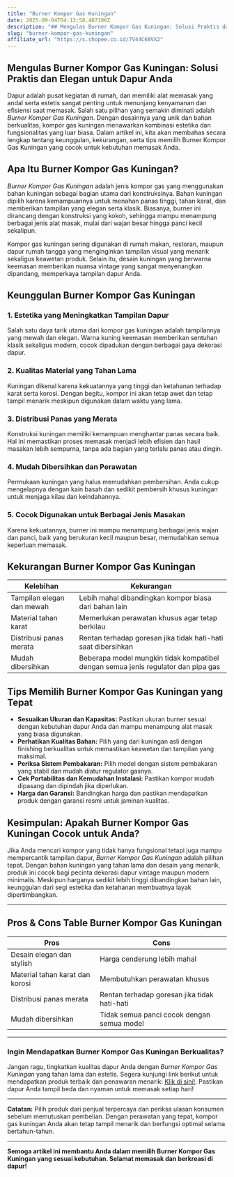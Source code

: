 ```yaml
---
title: "Burner Kompor Gas Kuningan"
date: 2025-09-04T04:13:58.407106Z
description: "## Mengulas Burner Kompor Gas Kuningan: Solusi Praktis dan Elegan untuk Dapur Anda..."
slug: "burner-kompor-gas-kuningan"
affiliate_url: "https://s.shopee.co.id/7V44C68VX2"
---
```

## Mengulas Burner Kompor Gas Kuningan: Solusi Praktis dan Elegan untuk Dapur Anda

Dapur adalah pusat kegiatan di rumah, dan memiliki alat memasak yang andal serta estetis sangat penting untuk menunjang kenyamanan dan efisiensi saat memasak. Salah satu pilihan yang semakin diminati adalah *Burner Kompor Gas Kuningan*. Dengan desainnya yang unik dan bahan berkualitas, kompor gas kuningan menawarkan kombinasi estetika dan fungsionalitas yang luar biasa. Dalam artikel ini, kita akan membahas secara lengkap tentang keunggulan, kekurangan, serta tips memilih Burner Kompor Gas Kuningan yang cocok untuk kebutuhan memasak Anda.

## Apa Itu Burner Kompor Gas Kuningan?

*Burner Kompor Gas Kuningan* adalah jenis kompor gas yang menggunakan bahan kuningan sebagai bagian utama dari konstruksinya. Bahan kuningan dipilih karena kemampuannya untuk menahan panas tinggi, tahan karat, dan memberikan tampilan yang elegan serta klasik. Biasanya, burner ini dirancang dengan konstruksi yang kokoh, sehingga mampu menampung berbagai jenis alat masak, mulai dari wajan besar hingga panci kecil sekalipun.

Kompor gas kuningan sering digunakan di rumah makan, restoran, maupun dapur rumah tangga yang menginginkan tampilan visual yang menarik sekaligus keawetan produk. Selain itu, desain kuningan yang berwarna keemasan memberikan nuansa vintage yang sangat menyenangkan dipandang, memperkaya tampilan dapur Anda.

## Keunggulan Burner Kompor Gas Kuningan

### 1. Estetika yang Meningkatkan Tampilan Dapur
Salah satu daya tarik utama dari kompor gas kuningan adalah tampilannya yang mewah dan elegan. Warna kuning keemasan memberikan sentuhan klasik sekaligus modern, cocok dipadukan dengan berbagai gaya dekorasi dapur.

### 2. Kualitas Material yang Tahan Lama
Kuningan dikenal karena kekuatannya yang tinggi dan ketahanan terhadap karat serta korosi. Dengan begitu, kompor ini akan tetap awet dan tetap tampil menarik meskipun digunakan dalam waktu yang lama.

### 3. Distribusi Panas yang Merata
Konstruksi kuningan memiliki kemampuan menghantar panas secara baik. Hal ini memastikan proses memasak menjadi lebih efisien dan hasil masakan lebih sempurna, tanpa ada bagian yang terlalu panas atau dingin.

### 4. Mudah Dibersihkan dan Perawatan
Permukaan kuningan yang halus memudahkan pembersihan. Anda cukup mengelapnya dengan kain basah dan sedikit pembersih khusus kuningan untuk menjaga kilau dan keindahannya.

### 5. Cocok Digunakan untuk Berbagai Jenis Masakan
Karena kekuatannya, burner ini mampu menampung berbagai jenis wajan dan panci, baik yang berukuran kecil maupun besar, memudahkan semua keperluan memasak.

## Kekurangan Burner Kompor Gas Kuningan

| Kelebihan | Kekurangan |
|--------------|---------------------|
| Tampilan elegan dan mewah | Lebih mahal dibandingkan kompor biasa dari bahan lain |
| Material tahan karat | Memerlukan perawatan khusus agar tetap berkilau |
| Distribusi panas merata | Rentan terhadap goresan jika tidak hati-hati saat dibersihkan |
| Mudah dibersihkan | Beberapa model mungkin tidak kompatibel dengan semua jenis regulator dan pipa gas |

## Tips Memilih Burner Kompor Gas Kuningan yang Tepat

- **Sesuaikan Ukuran dan Kapasitas:** Pastikan ukuran burner sesuai dengan kebutuhan dapur Anda dan mampu menampung alat masak yang biasa digunakan.
- **Perhatikan Kualitas Bahan:** Pilih yang dari kuningan asli dengan finishing berkualitas untuk memastikan keawetan dan tampilan yang maksimal.
- **Periksa Sistem Pembakaran:** Pilih model dengan sistem pembakaran yang stabil dan mudah diatur regulator gasnya.
- **Cek Portabilitas dan Kemudahan Instalasi:** Pastikan kompor mudah dipasang dan dipindah jika diperlukan.
- **Harga dan Garansi:** Bandingkan harga dan pastikan mendapatkan produk dengan garansi resmi untuk jaminan kualitas.

## Kesimpulan: Apakah Burner Kompor Gas Kuningan Cocok untuk Anda?

Jika Anda mencari kompor yang tidak hanya fungsional tetapi juga mampu mempercantik tampilan dapur, *Burner Kompor Gas Kuningan* adalah pilihan tepat. Dengan bahan kuningan yang tahan lama dan desain yang menarik, produk ini cocok bagi pecinta dekorasi dapur vintage maupun modern minimalis. Meskipun harganya sedikit lebih tinggi dibandingkan bahan lain, keunggulan dari segi estetika dan ketahanan membuatnya layak dipertimbangkan.

---

## Pros & Cons Table Burner Kompor Gas Kuningan

| **Pros** | **Cons** |
|------------|--------------|
| Desain elegan dan stylish | Harga cenderung lebih mahal | 
| Material tahan karat dan korosi | Membutuhkan perawatan khusus |
| Distribusi panas merata | Rentan terhadap goresan jika tidak hati-hati |
| Mudah dibersihkan | Tidak semua panci cocok dengan semua model |

---

### Ingin Mendapatkan Burner Kompor Gas Kuningan Berkualitas?

Jangan ragu, tingkatkan kualitas dapur Anda dengan *Burner Kompor Gas Kuningan* yang tahan lama dan estetis. Segera kunjungi link berikut untuk mendapatkan produk terbaik dan penawaran menarik: [Klik di sini!](https://s.shopee.co.id/7V44C68VX2). Pastikan dapur Anda tampil beda dan nyaman untuk memasak setiap hari!

---

**Catatan:** Pilih produk dari penjual terpercaya dan periksa ulasan konsumen sebelum memutuskan pembelian. Dengan perawatan yang tepat, kompor gas kuningan Anda akan tetap tampil menarik dan berfungsi optimal selama bertahun-tahun.

---

**Semoga artikel ini membantu Anda dalam memilih Burner Kompor Gas Kuningan yang sesuai kebutuhan. Selamat memasak dan berkreasi di dapur!**
